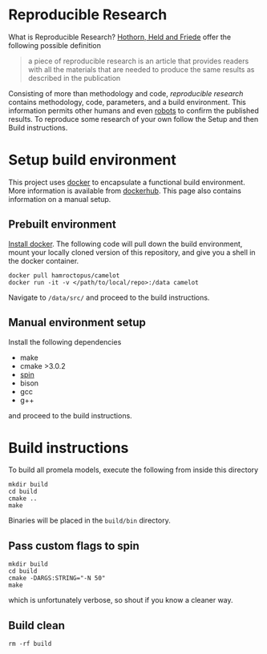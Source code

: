 Reproducible Research
=====================

What is Reproducible Research? [Hothorn, Held and Friede] offer the following
possible definition

> a piece of reproducible research is an article that provides readers with all
> the materials that are needed to produce the same results as described in the
> publication

Consisting of more than methodology and code, _reproducible research_
contains methodology, code, parameters, and a build environment. This
information permits other humans and even [robots] to confirm the published
results. To reproduce some research of your own follow the Setup and then Build
instructions.


Setup build environment
=======================

This project uses [docker] to encapsulate a functional build environment. More
information is available from [dockerhub]. This page also contains information
on a manual setup.


Prebuilt environment
--------------------

[Install docker]. The following code will pull down the build environment, mount
your locally cloned version of this repository, and give you a shell in the
docker container.

    docker pull hamroctopus/camelot
    docker run -it -v </path/to/local/repo>:/data camelot


Navigate to `/data/src/` and proceed to the build instructions.


Manual environment setup
------------------------

Install the following dependencies

-   make
-   cmake >3.0.2
-   [spin]
-   bison
-   gcc
-   g++

and proceed to the build instructions.


Build instructions
==================

To build all promela models, execute the following from inside this directory

    mkdir build
    cd build
    cmake ..
    make


Binaries will be placed in the `build/bin` directory.


Pass custom flags to spin
-------------------------

    mkdir build
    cd build
    cmake -DARGS:STRING="-N 50"
    make


which is unfortunately verbose, so shout if you know a cleaner way.


Build clean
-----------

    rm -rf build


  [docker]: https://www.docker.com/
  [dockerhub]: https://hub.docker.com/r/hamroctopus/camelot/
  [Install docker]: https://docs.docker.com/engine/installation/
  [spin]: http://spinroot.com/spin/Man/README.html
  [Hothorn, Held and Friede]: https://www.r-project.org/nosvn/conferences/useR-2011/TalkSlides/Contributed/16Aug_1115_FocusI_4-ReportingWorkflows_3-Leha.pdf
  [robots]: https://travis-ci.org/stormosson/camelot

